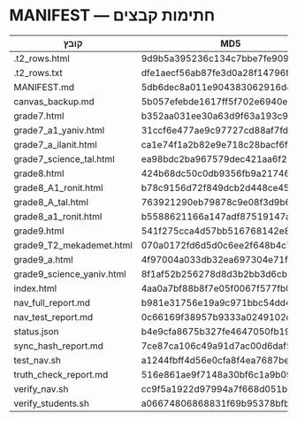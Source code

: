 # MANIFEST — חתימות קבצים

| קובץ | MD5 | SHA256 |
|---|---|---|
| .t2_rows.html | 9d9b5a395236c134c7bbe7fe909a3387 | 82e5b79726e1ebd497e00a5d2c528d2dc36afc8259573b94449fdd77c2477b02 |
| .t2_rows.txt | dfe1aecf56ab87fe3d0a28f14796f065 | c9fcd9982f27f8e666da0f8b45299df9ce2520e67eb59a6299547c4c55424c18 |
| MANIFEST.md | 5db6dec8a011e904383062916d4892eb | beb68609f34add7ed6e7611a386726e260e1ff4ddf6230be21988cefff4d7ed0 |
| canvas_backup.md | 5b057efebde1617ff5f702e6940e7f85 | a9f2c7f12a66b54e20310a1c248eae80a6c898686a3ff1ea7843d78f4964f1ff |
| grade7.html | b352aa031ee30a63d9f63a193c9711f1 | f05c4877f04d4c6234e9b73b51b501a3cb933109abf21f2f5ff096567524ff06 |
| grade7_a1_yaniv.html | 31ccf6e477ae9c97727cd88af7fd3ebb | 225d111da67e6e8e016482d1a7e8b7b48a9de0c289c8072df68b5d85860d15ee |
| grade7_a_ilanit.html | ca1e74f1a2b82e9e718c28bacf6ffa19 | bb9c2332fb4e8c705c72123f9b90581ed5e6301e4c7701ab985baf8887643bae |
| grade7_science_tal.html | ea98bdc2ba967579dec421aa6f226a1a | 33df41255a32d3a710f964621514c42bc7c659088a380f94d4c8b182b84b287b |
| grade8.html | 424b68dc50c0db9356fb9a21746d8a76 | 31f3ce6e54dfb4fc4b64862cd36164cca500d1d90b9dba740e6183080d6bc0d4 |
| grade8_A1_ronit.html | b78c9156d72f849dcb2d448ce454a2df | 2727839265be101b5d6231e6728442397d6c3b82f44c4e2efa6661687ac22663 |
| grade8_A_tal.html | 763921290eb79878c9e08f3d9b6297ac | 2390125ae4d99b852526049ff9e5936bbdd6cd437bf310bec31d189081d30398 |
| grade8_a1_ronit.html | b5588621166a147adf87519147abf4b4 | f1139273c0542aff2cfffe1b8689a11a0c3ec55ab99edfd3d4a9e8221b44174e |
| grade9.html | 541f275cca4d57bb516768142e8a0e9f | 4960264c40d2947e189380d2bcf11372fa73b11f51c7ef8091ca83592c8c4cc3 |
| grade9_T2_mekademet.html | 070a0172fd6d5d0c6ee2f648b4c78f58 | 2696844091533ac8d3f080a26e225d2282f002b6136df43e6cdb4d75771a8c3a |
| grade9_a.html | 4f97004a033db32ea697304e71f5f8a6 | 509d359d4159b8d5e261234dcbec93db4723f19963a4fb692e8622ba57138b9f |
| grade9_science_yaniv.html | 8f1af52b256278d8d3b2bb3d6cb9df76 | 057a382dbb81cbe00ccdd37fd21da71643cbe080a02c1ede80eb1b00cb5e01e2 |
| index.html | 4aa0a7bf88b8f7e05f0067f577fb0a50 | 9409f54e39c8078b50c36b2baf4b139161417ff544e372ec83a0e653fac1b2fa |
| nav_full_report.md | b981e31756e19a9c971bbc54dd45382e | ad019525afd3909b221a9dd0869bfbafef3e53bc91fa1f784245b7c10fdad96a |
| nav_test_report.md | 0c66169f38957b9333a0249102d1a87c | a5c0a799b7993ed9f6e7064a9392d7ec6cf2b8b6b815c9d02cfc95bcff6c0769 |
| status.json | b4e9cfa8675b327fe4647050fb19d09a | f4f0828d5fa898240748eaa5469612d5067c028ff631b4ebd87f28450e4d808b |
| sync_hash_report.md | 7ce87ca106c49a91d7ac00d6daf51784 | e675fc4dc85c943e4285977274a4f2e6109f5a8f3f6a9bfc7b1654ed7fd9e064 |
| test_nav.sh | a1244fbff4d56e0cfa8f4ea7687be6d5 | d740284935fa2d672054c7f33a5bc5dd1d7012aa447276a7662dc4177690595f |
| truth_check_report.md | 516e861ae9f7148a30bf6c1a9b09af62 | a96dc654b52c436fe334dbc72819015b62de129caec3d3f01a1a08901dd6859b |
| verify_nav.sh | cc9f5a1922d97994a7f668d051b388ae | f1f33eb4b6a5ac654662724bff1ee90f72e5dc32bd8235c8f8630f3ef1a5eaae |
| verify_students.sh | a06674806868831f69b95378bfb8ce15 | 5fa7cc9af144207a2693384f91fef360a219a694d15dc94162e4d5c446d78617 |

